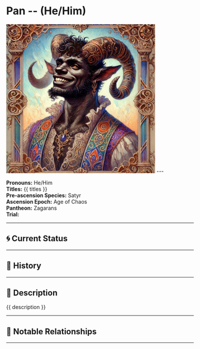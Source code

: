 # Pan  --  (He/Him)

<!-- Optional  -->
<img src="Pan.jpg" alt="Pan" style="width:400px;"/>
---

**Pronouns:** He/Him  
**Titles:** {{ titles }}  
**Pre-ascension Species:** Satyr  
**Ascension Epoch:** Age of Chaos  
**Pantheon:** Zagarans  
**Trial:** 

---

## 🌀 Current Status


---

## 📜 History


---

## 🧠 Description
{{ description }}

---

## 🧩 Notable Relationships

---
